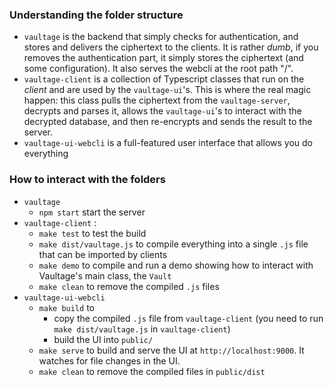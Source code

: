 ### Understanding the folder structure

- `vaultage` is the backend that simply checks for authentication, and stores and delivers the ciphertext to the clients. It is rather *dumb*, if you removes the authentication part, it simply stores the ciphertext (and some configuration). It also serves the webcli at the root path "/".
- `vaultage-client` is a collection of Typescript classes that run on the *client* and are used by the `vaultage-ui`'s. This is where the real magic happen: this class pulls the ciphertext from the `vaultage-server`, decrypts and parses it, allows the `vaultage-ui`'s to interact with the decrypted database, and then re-encrypts and sends the result to the server.
- `vaultage-ui-webcli` is a full-featured user interface that allows you do everything

### How to interact with the folders

- `vaultage`
    - `npm start` start the server
- `vaultage-client` : 
    - `make test` to test the build
    - `make dist/vaultage.js` to compile everything into a single `.js` file that can be imported by clients
    - `make demo` to compile and run a demo showing how to interact with Vaultage's main class, the `Vault`
    - `make clean` to remove the compiled `.js` files
- `vaultage-ui-webcli`
    - `make build` to
        - copy the compiled `.js` file from `vaultage-client` (you need to run `make dist/vaultage.js` in `vaultage-client`)
        - build the UI into `public/`
    - `make serve` to build and serve the UI at `http://localhost:9000`. It watches for file changes in the UI.
    - `make clean` to remove the compiled files in `public/dist`
